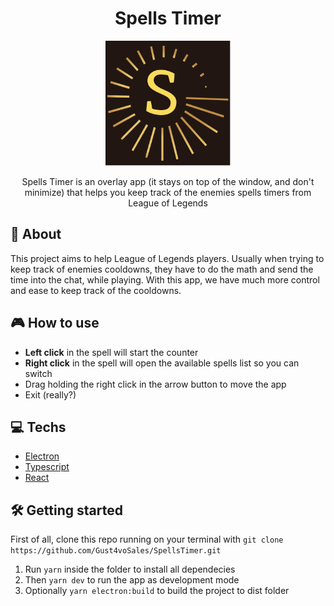 <div align="center">
  <h1>Spells Timer</h1>
<img src="https://github.com/Gust4voSales/SpellsTimer/blob/main/public/icon.png" alt="icon" height="200">
</div>

<p align="center">Spells Timer is an overlay app (it stays on top of the window, and don't minimize) that helps you keep track of the enemies spells timers from League of Legends</p>

## 📜 About
This project aims to help League of Legends players. Usually when trying to keep track of enemies cooldowns, they have to do the math and send the time into the chat, while playing. With this app, we have much more control and ease to keep track of the cooldowns.

## 🎮 How to use
- **Left click** in the spell will start the counter
- **Right click** in the spell will open the available spells list so you can switch
- Drag holding the right click in the arrow button to move the app
- Exit (really?)

## 💻 Techs
* [Electron](https://www.electronjs.org/)       
* [Typescript](https://www.typescriptlang.org/) 
* [React](https://reactjs.org/)   

## 🛠 Getting started
First of all, clone this repo running on your terminal with ````git clone https://github.com/Gust4voSales/SpellsTimer.git```` 
1. Run ````yarn```` inside the folder to install all dependecies
2. Then ````yarn dev```` to run the app as development mode
3. Optionally ````yarn electron:build```` to build the project to dist folder

